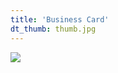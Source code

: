 ```yaml
---
title: 'Business Card'
dt_thumb: thumb.jpg
---
```


![](https://mir-s3-cdn-cf.behance.net/project_modules/1400/491d0f49670395.58bb664ac857d.jpg)